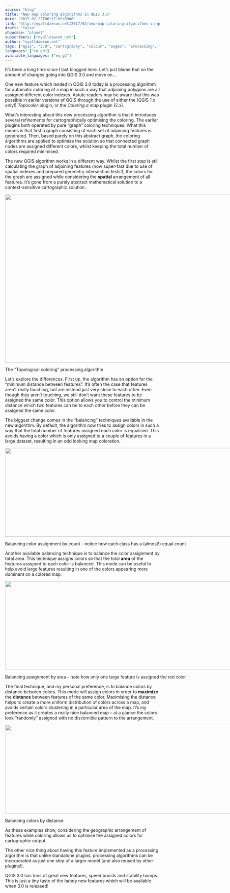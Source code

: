 ```yaml
---
source: "blog"
title: "New map coloring algorithms in QGIS 3.0"
date: "2017-02-22T06:17:02+0000"
link: "http://nyalldawson.net/2017/02/new-map-coloring-algorithms-in-qgis-3-0/"
draft: "false"
showcase: "planet"
subscribers: ["nyalldawson_net"]
author: "nyalldawson.net"
tags: ["qgis", "3.0", "cartography", "colour", "osgeo", "processing", "qgis"]
languages: ["en_gb"]
available_languages: ["en_gb"]
---
```


<p>It&#8217;s been a long time since I last blogged here. Let&#8217;s just blame that on the amount of changes going into QGIS 3.0 and move on&#8230;</p>
<p>One new feature which landed in QGIS 3.0 today is a processing algorithm for automatic coloring of a map in such a way that adjoining polygons are all assigned different color indexes. Astute readers may be aware that this was possible in earlier versions of QGIS through the use of either the (QGIS 1.x only!) <em>Topocolor</em> plugin, or the <em>Coloring a map</em> plugin (2.x).</p>
<p>What&#8217;s interesting about this new processing algorithm is that it introduces several refinements for cartographically optimising the coloring. The earlier plugins both operated by pure &#8220;graph&#8221; coloring techniques. What this means is that first a graph consisting of each set of adjoining features is generated. Then, based purely on this abstract graph, the coloring algorithms are applied to optimise the solution so that connected graph nodes are assigned different colors, whilst keeping the total number of colors required minimised.</p>
<p>The new QGIS algorithm works in a different way. Whilst the first step is still calculating the graph of adjoining features (now super-fast due to use of spatial indexes and prepared geometry intersection tests!), the colors for the graph are assigned while considering the <strong>spatial</strong> arrangement of all features. It&#8217;s gone from a purely abstract mathematical solution to a context-sensitive cartographic solution.</p>
<div class="wp-caption aligncenter" id="attachment_710" style="width: 763px;"><img class="wp-image-710 size-full" height="546" src="http://nyalldawson.net/wp-content/uploads/2017/02/Screenshot-from-2017-02-22-15-45-07.png" width="753" /><p class="wp-caption-text" id="caption-attachment-710">The &#8220;Topological coloring&#8221; processing algorithm</p></div>
<p>Let&#8217;s explore the differences. First up, the algorithm has an option for the &#8220;minimum distance between features&#8221;. It&#8217;s often the case that features aren&#8217;t really touching, but are instead just very close to each other. Even though they aren&#8217;t touching, we still don&#8217;t want these features to be assigned the same color. This option allows you to control the minimum distance which two features can be to each other before they can be assigned the same color.</p>
<p>The biggest change comes in the &#8220;balancing&#8221; techniques available in the new algorithm. By default, the algorithm now tries to assign colors in such a way that the total number of features assigned each color is equalised. This avoids having a color which is only assigned to a couple of features in a large dataset, resulting in an odd looking map coloration.</p>
<div class="wp-caption aligncenter" id="attachment_712" style="width: 786px;"><img class="wp-image-712 size-full" height="288" src="http://nyalldawson.net/wp-content/uploads/2017/02/balance_classes-1.png" width="776" /><p class="wp-caption-text" id="caption-attachment-712">Balancing color assignment by count &#8211; notice how each class has a (almost!) equal count</p></div>
<p>Another available balancing technique is to balance the color assignment by total area. This technique assigns colors so that the total <strong>area</strong> of the features assigned to each color is balanced. This mode can be useful to help avoid large features resulting in one of the colors appearing more dominant on a colored map.</p>
<div class="wp-caption aligncenter" id="attachment_713" style="width: 786px;"><img alt="" class="size-full wp-image-713" height="288" src="http://nyalldawson.net/wp-content/uploads/2017/02/balance_by_area.png" width="776" /><p class="wp-caption-text" id="caption-attachment-713">Balancing assignment by area &#8211; note how only one large feature is assigned the red color</p></div>
<p>The final technique, and my personal preference, is to balance colors by distance between colors. This mode will assign colors in order to <strong>maximize</strong> the <strong>distance</strong> between features of the same color. Maximising the distance helps to create a more uniform distribution of colors across a map, and avoids certain colors clustering in a particular area of the map. It&#8217;s my preference as it creates a really nice balanced map &#8211; at a glance the colors look &#8220;randomly&#8221; assigned with no discernible pattern to the arrangement.</p>
<div class="wp-caption aligncenter" id="attachment_714" style="width: 786px;"><img alt="" class="size-full wp-image-714" height="288" src="http://nyalldawson.net/wp-content/uploads/2017/02/balance_by_distance.png" width="776" /><p class="wp-caption-text" id="caption-attachment-714">Balancing colors by distance</p></div>
<p>As these examples show, considering the geographic arrangement of features while coloring allows us to optimise the assigned colors for cartographic output.</p>
<p>The other nice thing about having this feature implemented as a processing algorithm is that unlike standalone plugins, processing algorithms can be incorporated as just one step of a larger model (and also reused by other plugins!).</p>
<p>QGIS 3.0 has tons of great new features, speed boosts and stability bumps. This is just a tiny taste of the handy new features which will be available when 3.0 is released!</p>
